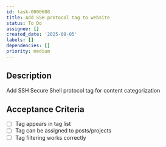 ```yaml
---
id: task-0000608
title: Add SSH protocol tag to website
status: To Do
assignee: []
created_date: '2025-08-05'
labels: []
dependencies: []
priority: medium
---
```


## Description

Add SSH Secure Shell protocol tag for content categorization

## Acceptance Criteria

- [ ] Tag appears in tag list
- [ ] Tag can be assigned to posts/projects
- [ ] Tag filtering works correctly

